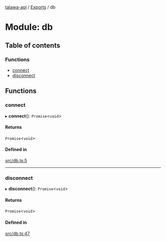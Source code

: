 [talawa-api](../README.md) / [Exports](../modules.md) / db

# Module: db

## Table of contents

### Functions

- [connect](db.md#connect)
- [disconnect](db.md#disconnect)

## Functions

### connect

▸ **connect**(): `Promise`<`void`\>

#### Returns

`Promise`<`void`\>

#### Defined in

[src/db.ts:5](https://github.com/Nitya-Pasrija/talawa-api/blob/80ec51a/src/db.ts#L5)

___

### disconnect

▸ **disconnect**(): `Promise`<`void`\>

#### Returns

`Promise`<`void`\>

#### Defined in

[src/db.ts:47](https://github.com/Nitya-Pasrija/talawa-api/blob/80ec51a/src/db.ts#L47)

